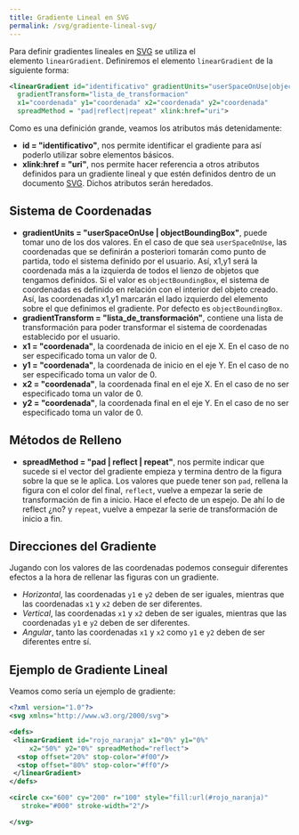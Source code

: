 ```yaml
---
title: Gradiente Lineal en SVG
permalink: /svg/gradiente-lineal-svg/
---
```


Para definir gradientes lineales en [SVG][SVG] se utiliza el elemento `linearGradient`. Definiremos el elemento `linearGradient` de la siguiente forma:

~~~svg
<linearGradient id="identificativo" gradientUnits="userSpaceOnUse|objectBoundingBox"
  gradientTransform="lista_de_transformacion"
  x1="coordenada" y1="coordenada" x2="coordenada" y2="coordenada"
  spreadMethod = "pad|reflect|repeat" xlink:href="uri">
~~~

Como es una definición grande, veamos los atributos más detenidamente:
* **id = "identificativo"**, nos permite identificar el gradiente para así poderlo utilizar sobre elementos básicos.
* **xlink:href = "uri"**, nos permite hacer referencia a otros atributos definidos para un gradiente lineal y que estén definidos dentro de un documento [SVG][SVG]. Dichos atributos serán heredados.

## Sistema de Coordenadas
* **gradientUnits = "userSpaceOnUse \| objectBoundingBox"**, puede tomar uno de los dos valores. En el caso de que sea `userSpaceOnUse`, las coordenadas que se definirán a posteriori tomarán como punto de partida, todo el sistema definido por el usuario. Así, x1,y1 será la coordenada más a la izquierda de todos el lienzo de objetos que tengamos definidos. Si el valor es `objectBoundingBox`, el sistema de coordenadas es definido en relación con el interior del objeto creado. Así, las coordenadas x1,y1 marcarán el lado izquierdo del elemento sobre el que definimos el gradiente. Por defecto es `objectBoundingBox`.
* **gradientTransform = "lista_de_transformación"**, contiene una lista de transformación para poder transformar el sistema de coordenadas establecido por el usuario.
* **x1 = "coordenada"**, la coordenada de inicio en el eje X. En el caso de no ser especificado toma un valor de 0.
* **y1 = "coordenada"**, la coordenada de inicio en el eje Y. En el caso de no ser especificado toma un valor de 0.
* **x2 = "coordenada"**, la coordenada final en el eje X. En el caso de no ser especificado toma un valor de 0.
* **y2 = "coordenada"**, la coordenada final en el eje Y. En el caso de no ser especificado toma un valor de 0.

## Métodos de Relleno

* **spreadMethod = "pad | reflect | repeat"**, nos permite indicar que sucede si el vector del gradiente empieza y termina dentro de la figura sobre la que se le aplica. Los valores que puede tener son `pad`, rellena la figura con el color del final, `reflect`, vuelve a empezar la serie de transformación de fin a inicio. Hace el efecto de un espejo. De ahí lo de reflect ¿no? y
`repeat`, vuelve a empezar la serie de transformación de inicio a fin.


## Direcciones del Gradiente
Jugando con los valores de las coordenadas podemos conseguir diferentes efectos a la hora de rellenar las figuras con un gradiente.

* *Horizontal*, las coordenadas `y1` e `y2` deben de ser iguales, mientras que las coordenadas `x1` y `x2` deben de ser diferentes.
* *Vertical*, las coordenadas `x1` y `x2` deben de ser iguales, mientras que las coordenadas `y1` e `y2` deben de ser diferentes.
* *Angular*, tanto las coordenadas `x1` y `x2` como `y1` e `y2` deben de ser diferentes entre sí.

## Ejemplo de Gradiente Lineal
Veamos como sería un ejemplo de gradiente:

~~~svg
<?xml version="1.0"?>
<svg xmlns="http://www.w3.org/2000/svg">

<defs>
 <linearGradient id="rojo_naranja" x1="0%" y1="0%"
     x2="50%" y2="0%" spreadMethod="reflect">
  <stop offset="20%" stop-color="#f00"/>
  <stop offset="80%" stop-color="#ff0"/>
 </linearGradient>
</defs>

<circle cx="600" cy="200" r="100" style="fill:url(#rojo_naranja)"
   stroke="#000" stroke-width="2"/>

</svg>
~~~

[SVG]: http://www.manualweb.net/svg/
